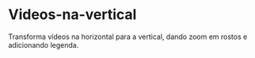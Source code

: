 # Videos-na-vertical
Transforma vídeos na horizontal para a vertical, dando zoom em rostos e adicionando legenda.
